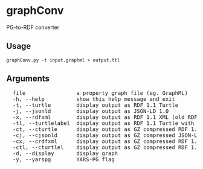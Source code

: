 # graphConv
PG-to-RDF converter

## Usage
`graphConv.py -t input.graphml > output.ttl`

## Arguments
<pre>  file                a property graph file (eg. GraphML)
  -h, --help          show this help message and exit
  -t, --turtle        display output as RDF 1.1 Turtle
  -j, --jsonld        display output as JSON-LD 1.0
  -x, --rdfxml        display output as RDF 1.1 XML (old RDF/XML)
  -tl, --turtlelabel  display output as RDF 1.1 Turtle with labelled bnodes (N-Triple-like)
  -ct, --cturtle      display output as GZ compressed RDF 1.1 Turtle
  -cj, --cjsonld      display output as GZ compressed JSON-LD
  -cx, --crdfxml      display output as GZ compressed RDF 1.1 XML (old RDF/XML)
  -ctl, --cturtlel    display output as GZ compressed RDF 1.1 Turtle with labelled bnodes (N-Triple-like)
  -d, --display       display graph
  -y, --yarspg        YARS-PG flag
</pre>
